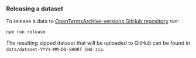 ### Releasing a dataset

To release a data to [OpenTermsArchive-versions GitHub repository](https://github.com/ambanum/OpenTermsArchive-versions/releases) run:

```sh
npm run release
```

The resulting zipped dataset that will be uploaded to GitHub can be found in `data/dataset-YYYY-MM-DD-SHORT_SHA.zip`.
